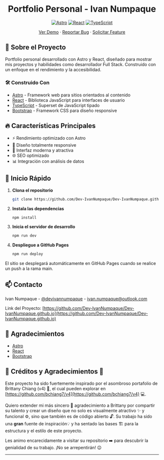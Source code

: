 <div align="center">

# Portfolio Personal - Ivan Numpaque

[![Astro](https://img.shields.io/badge/Built%20with-Astro-0C1222?style=for-the-badge&logo=astro)](https://astro.build)
[![React](https://img.shields.io/badge/React-20232A?style=for-the-badge&logo=react&logoColor=61DAFB)](https://reactjs.org/)
[![TypeScript](https://img.shields.io/badge/TypeScript-007ACC?style=for-the-badge&logo=typescript&logoColor=white)](https://www.typescriptlang.org/)

[Ver Demo](https://dev-ivannumpaque.github.io) · [Reportar Bug](https://github.com/Dev-IvanNumpaque/Dev-IvanNumpaque.github.io/issues) · [Solicitar Feature](https://github.com/Dev-IvanNumpaque/Dev-IvanNumpaque.github.io/issues)

</div>

## 🚀 Sobre el Proyecto

Portfolio personal desarrollado con Astro y React, diseñado para mostrar mis proyectos y habilidades como desarrollador Full Stack. Construido con un enfoque en el rendimiento y la accesibilidad.

### 🛠️ Construido Con

- [Astro](https://astro.build/) - Framework web para sitios orientados al contenido
- [React](https://reactjs.org/) - Biblioteca JavaScript para interfaces de usuario
- [TypeScript](https://www.typescriptlang.org/) - Superset de JavaScript tipado
- [Bootstrap](https://getbootstrap.com/) - Framework CSS para diseño responsive

## 🔥 Características Principales

- ⚡ Rendimiento optimizado con Astro
- 📱 Diseño totalmente responsive
- 🎨 Interfaz moderna y atractiva
- 🌐 SEO optimizado
- 📊 Integración con análisis de datos

## 🚀 Inicio Rápido

1. **Clona el repositorio**
   ```sh
   git clone https://github.com/Dev-IvanNumpaque/Dev-IvanNumpaque.github.io
   ```

2. **Instala las dependencias**
   ```sh
   npm install
   ```

3. **Inicia el servidor de desarrollo**
   ```sh
   npm run dev
   ```

4. **Despliegue a GitHub Pages**
   ```sh
   npm run deploy
   ```

El sitio se desplegará automáticamente en GitHub Pages cuando se realice un push a la rama main.

## 📫 Contacto

Ivan Numpaque - [@devivannumpaque](https://linkedin.com/in/devivannumpaque) - ivan.numpaque@outlook.com

Link del Proyecto: [https://github.com/Dev-IvanNumpaque/Dev-IvanNumpaque.github.io](https://github.com/Dev-IvanNumpaque/Dev-IvanNumpaque.github.io)

## 🙏 Agradecimientos

- [Astro](https://astro.build/)
- [React](https://reactjs.org/)
- [Bootstrap](https://getbootstrap.com/)

## 🎉 Créditos y Agradecimientos 🚀

Este proyecto ha sido fuertemente inspirado por el asombroso portafolio de Brittany Chiang (v4) 🤩, el cual pueden explorar en [https://github.com/bchiang7/v4](https://github.com/bchiang7/v4) 💻.

Quiero extender mi más sincero 🙏 agradecimiento a Brittany por compartir su talento y crear un diseño que no solo es visualmente atractivo ✨ y funcional ⚙️, sino que también es de código abierto 🔓. Su trabajo ha sido una **gran** fuente de inspiración💡 y ha sentado las bases 🏗️ para la estructura y el estilo de este proyecto.

Les animo encarecidamente a visitar su repositorio ➡️ para descubrir la genialidad de su trabajo. ¡No se arrepentirán! 😉

---